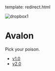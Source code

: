 template: redirect.html

![dropbox1](https://user-images.githubusercontent.com/2152766/27319903-a5308dd2-558b-11e7-980c-190f08fca902.png)

# Avalon

Pick your poison.

- [v1.0](1.0/)
- [v2.0](2.0/) 